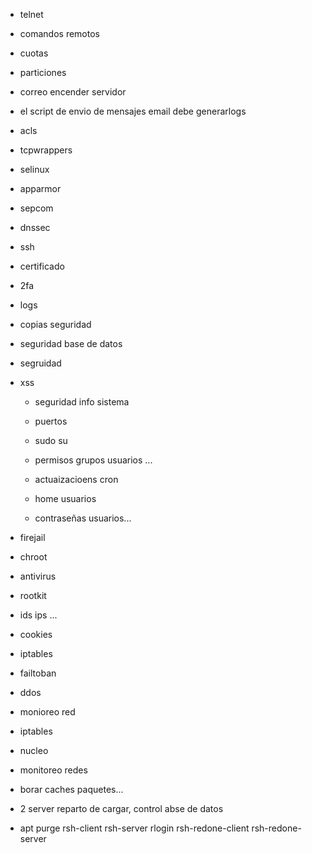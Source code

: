 - telnet
- comandos remotos

- cuotas
- particiones
- correo encender servidor
- el script de envio de mensajes email debe generarlogs
- acls
- tcpwrappers


- selinux
- apparmor
- sepcom
- dnssec

- ssh
- certificado
- 2fa
- logs
- copias seguridad
- seguridad base de datos
- segruidad
- xss

  - seguridad info sistema
 
  - puertos
 
  - sudo su
  - permisos grupos usuarios ...
  - actuaizacioens cron
  - home usuarios
  - contraseñas usuarios...

- firejail
- chroot
- antivirus
- rootkit
- ids ips ...
- cookies
- iptables
- failtoban
- ddos
- monioreo red

- iptables
- nucleo
- monitoreo redes
- borar caches paquetes...

 - 2 server reparto de cargar, control abse de datos
  
  - apt purge rsh-client rsh-server rlogin rsh-redone-client rsh-redone-server
